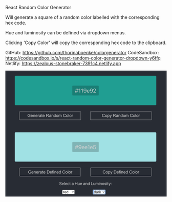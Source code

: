 React Random Color Generator

Will generate a square of a random color labelled with the corresponding hex code.

Hue and luminosity can be defined via dropdown menus.

Clicking 'Copy Color' will copy the corresponding hex code to the clipboard.

GitHub: https://github.com/thorinaboenke/colorgenerator
CodeSandbox: https://codesandbox.io/s/react-random-color-generator-dropdown-y6ffq
Netlify: https://zealous-stonebraker-7391c4.netlify.app

![alt text](https://github.com/thorinaboenke/colorgenerator/blob/master/public/Colorgenerator.png)
